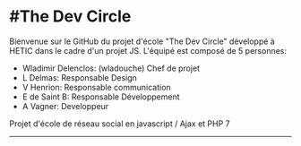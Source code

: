 #The Dev Circle
===================


Bienvenue sur le GitHub du projet d'école "The Dev Circle" développé à HETIC dans le cadre d'un projet JS.
L'équipé est composé de 5 personnes: 

 - Wladimir Delenclos: (wladouche) Chef de projet
 - L Delmas: Responsable Design
 - V Henrion: Responsable communication
 - E de Saint B: Responsable Développement
 - A Vagner: Developpeur
 
 Projet d'école de réseau social en javascript / Ajax et PHP 7

----------

